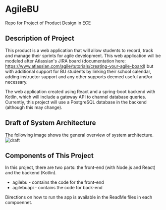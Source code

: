 # AgileBU
Repo for Project of Product Design in ECE

## Description of Project
This product is a web application that will allow students to record, track and manage their sprints for agile development. This web application will be modeled after Atlassian's JIRA board (documentation here: https://www.atlassian.com/agile/tutorials/creating-your-agile-board) but with additional support for BU students by linking their school calendar, adding instructor support and any other supports deemed useful and/or necessary.

The web application created using React and a spring-boot backend with Kotlin, which will include a gateway API to channel database queries. Currently, this project will use a PostgreSQL database in the backend (although this may change).


## Draft of System Architecture
The following image shows the general overview of system architecture.
![draft](https://github.com/ayshimz/AgileBU/blob/master/DraftSystemArchitecture.jpg)

## Components of This Project
In this project, there are two parts: the front-end (with Node.js and React) and the backend (Kotlin).
* agilebu - contains the code for the front-end
* agilebuapi - contains the code for back-end

Directions on how to run the app is available in the ReadMe files in each compoennet.
